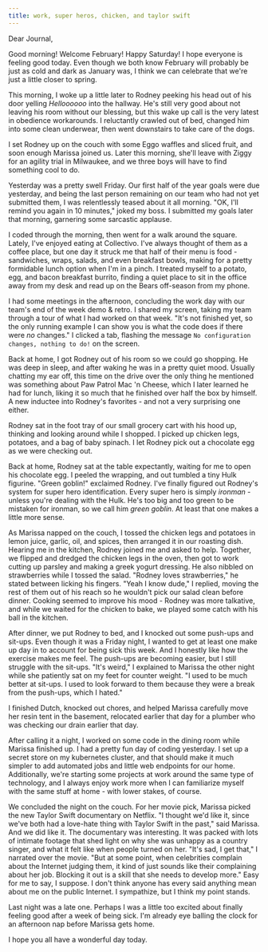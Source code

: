 ```yaml
---
title: work, super heros, chicken, and taylor swift
---
```


Dear Journal,

Good morning! Welcome February! Happy Saturday! I hope everyone is
feeling good today. Even though we both know February will probably be
just as cold and dark as January was, I think we can celebrate that
we're just a little closer to spring.

This morning, I woke up a little later to Rodney peeking his head out of
his door yelling *Helloooooo* into the hallway. He's still very good
about not leaving his room without our blessing, but this wake up call
is the very latest in obedience workarounds. I reluctantly crawled out
of bed, changed him into some clean underwear, then went downstairs to
take care of the dogs.

I set Rodney up on the couch with some Eggo waffles and sliced fruit,
and soon enough Marissa joined us. Later this morning, she'll leave with
Ziggy for an agility trial in Milwaukee, and we three boys will have to
find something cool to do.

Yesterday was a pretty swell Friday. Our first half of the year goals
were due yesterday, and being the last person remaining on our team who
had not yet submitted them, I was relentlessly teased about it all
morning. "OK, I'll remind you again in 10 minutes," joked my boss. I
submitted my goals later that morning, garnering some sarcastic
applause.

I coded through the morning, then went for a walk around the square.
Lately, I've enjoyed eating at Collectivo. I've always thought of them
as a coffee place, but one day it struck me that half of their menu is
food - sandwiches, wraps, salads, and even breakfast bowls, making for a
pretty formidable lunch option when I'm in a pinch. I treated myself to
a potato, egg, and bacon breakfast burrito, finding a quiet place to sit
in the office away from my desk and read up on the Bears off-season from
my phone.

I had some meetings in the afternoon, concluding the work day with our
team's end of the week demo & retro. I shared my screen, taking my team
through a tour of what I had worked on that week. "It's not finished
yet, so the only running example I can show you is what the code does if
there were *no* changes." I clicked a tab, flashing the message
`No configuration changes, nothing to do!` on the screen.

Back at home, I got Rodney out of his room so we could go shopping. He
was deep in sleep, and after waking he was in a pretty quiet mood.
Usually chatting my ear off, this time on the drive over the only thing
he mentioned was something about Paw Patrol Mac 'n Cheese, which I later
learned he had for lunch, liking it so much that he finished over half
the box by himself. A new inductee into Rodney's favorites - and not a
very surprising one either.

Rodney sat in the foot tray of our small grocery cart with his hood up,
thinking and looking around while I shopped. I picked up chicken legs,
potatoes, and a bag of baby spinach. I let Rodney pick out a chocolate
egg as we were checking out.

Back at home, Rodney sat at the table expectantly, waiting for me to
open his chocolate egg. I peeled the wrapping, and out tumbled a tiny
Hulk figurine. "Green goblin!" exclaimed Rodney. I've finally figured
out Rodney's system for super hero identification. Every super hero is
simply *ironman* - unless you're dealing with the Hulk. He's too big and
too green to be mistaken for ironman, so we call him *green goblin*. At
least that one makes a little more sense.

As Marissa napped on the couch, I tossed the chicken legs and potatoes
in lemon juice, garlic, oil, and spices, then arranged it in our
roasting dish. Hearing me in the kitchen, Rodney joined me and asked to
help. Together, we flipped and dredged the chicken legs in the oven,
then got to work cutting up parsley and making a greek yogurt dressing.
He also nibbled on strawberries while I tossed the salad. "Rodney loves
strawberries," he stated between licking his fingers. "Yeah I know
dude," I replied, moving the rest of them out of his reach so he
wouldn't pick our salad clean before dinner. Cooking seemed to improve
his mood - Rodney was more talkative, and while we waited for the
chicken to bake, we played some catch with his ball in the kitchen.

After dinner, we put Rodney to bed, and I knocked out some push-ups and
sit-ups. Even though it was a Friday night, I wanted to get at least one
make up day in to account for being sick this week. And I honestly like
how the exercise makes me feel. The push-ups are becoming easier, but I
still struggle with the sit-ups. "It's weird," I explained to Marissa
the other night while she patiently sat on my feet for counter weight.
"I used to be much better at sit-ups. I used to look forward to them
because they were a break from the push-ups, which I hated."

I finished Dutch, knocked out chores, and helped Marissa carefully move
her resin tent in the basement, relocated earlier that day for a plumber
who was checking our drain earlier that day.

After calling it a night, I worked on some code in the dining room while
Marissa finished up. I had a pretty fun day of coding yesterday. I set
up a secret store on my kubernetes cluster, and that should make it much
simpler to add automated jobs and little web endpoints for our home.
Additionally, we're starting some projects at work around the same type
of technology, and I always enjoy work more when I can familiarize
myself with the same stuff at home - with lower stakes, of course.

We concluded the night on the couch. For her movie pick, Marissa picked
the new Taylor Swift documentary on Netflix. "I thought we'd like it,
since we've both had a love-hate thing with Taylor Swift in the past,"
said Marissa. And we did like it. The documentary was interesting. It
was packed with lots of intimate footage that shed light on why she was
unhappy as a country singer, and what it felt like when people turned on
her. "It's sad, I get that," I narrated over the movie. "But at some
point, when celebrities complain about the Internet judging them, it
kind of just sounds like their complaining about her job. Blocking it
out is a skill that she needs to develop more." Easy for me to say, I
suppose. I don't think anyone has every said anything mean about me on
the public Internet. I sympathize, but I think my point stands.

Last night was a late one. Perhaps I was a little too excited about
finally feeling good after a week of being sick. I'm already eye balling
the clock for an afternoon nap before Marissa gets home.

I hope you all have a wonderful day today.

